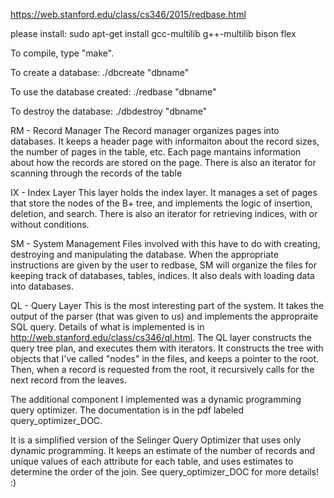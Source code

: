 
https://web.stanford.edu/class/cs346/2015/redbase.html

please install:
sudo apt-get install gcc-multilib g++-multilib bison flex


To compile, type "make".


To create a database:
./dbcreate "dbname"

To use the database created:
./redbase "dbname"

To destroy the database:
./dbdestroy "dbname"


RM - Record Manager
The Record manager organizes pages into databases. It keeps a header page with
informaiton about the record sizes, the number of pages in the table, etc. Each
page mantains information about how the records are stored on the page. There
is also an iterator for scanning through the records of the table

IX - Index Layer
This layer holds the index layer. It manages a set of pages that store the nodes
of the B+ tree, and implements the logic of insertion, deletion, and search. There
is also an iterator for retrieving indices, with or without conditions.

SM - System Management
Files involved with this have to do with creating, destroying and manipulating the
database. When the appropriate instructions are given by the user to redbase,
SM will organize the files for keeping track of databases, tables, indices. It
also deals with loading data into databases.

QL - Query Layer
This is the most interesting part of the system. It takes the output of the parser
(that was given to us) and implements the appropraite SQL query. Details of what
is implemented is in http://web.stanford.edu/class/cs346/ql.html.
The QL layer constructs the query tree plan, and executes them with iterators. It
constructs the tree with objects that I've called "nodes" in the files, and
keeps a pointer to the root. Then, when a record is requested from the root, it
recursively calls for the next record from the leaves.

The additional component I implemented was a dynamic programming query optimizer.
The documentation is in the pdf labeled query_optimizer_DOC.

It is a simplified version of the Selinger Query Optimizer that uses only
dynamic programming. It keeps an estimate of the number of records and unique
values of each attribute for each table, and uses estimates to determine
the order of the join. See query_optimizer_DOC for more details! :)
